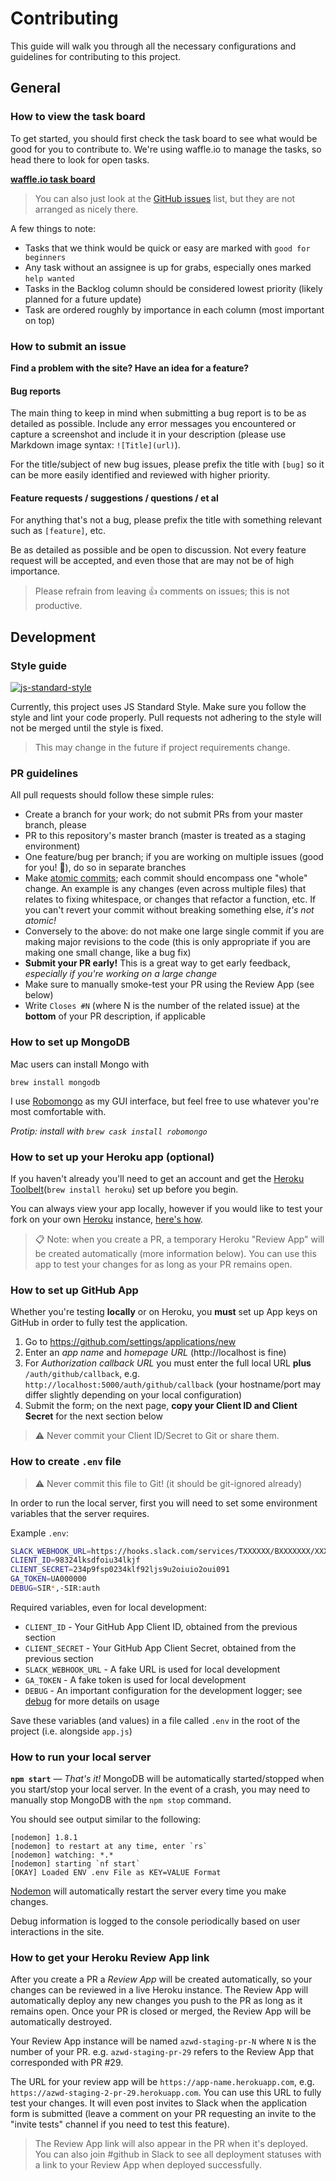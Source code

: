 # Contributing

This guide will walk you through all the necessary configurations and guidelines for contributing to this project.

## General

### How to view the task board

To get started, you should first check the task board to see what would be good for you to contribute to. We're using waffle.io to manage the tasks, so head there to look for open tasks.

[**waffle.io task board**](https://waffle.io/therealklanni/azwebdevs.org)

> You can also just look at the [GitHub issues](https://github.com/therealklanni/azwebdevs.org/issues) list, but they are not arranged as nicely there.

A few things to note:

- Tasks that we think would be quick or easy are marked with `good for beginners`
- Any task without an assignee is up for grabs, especially ones marked `help wanted`
- Tasks in the Backlog column should be considered lowest priority (likely planned for a future update)
- Task are ordered roughly by importance in each column (most important on top)

### How to submit an issue

**Find a problem with the site? Have an idea for a feature?**

#### Bug reports

The main thing to keep in mind when submitting a bug report is to be as detailed as possible. Include any error messages you encountered or capture a screenshot and include it in your description (please use Markdown image syntax: `![Title](url)`).

For the title/subject of new bug issues, please prefix the title with `[bug]` so it can be more easily identified and reviewed with higher priority.

#### Feature requests / suggestions / questions / et al

For anything that's not a bug, please prefix the title with something relevant such as `[feature]`, etc.

Be as detailed as possible and be open to discussion. Not every feature request will be accepted, and even those that are may not be of high importance.

> Please refrain from leaving :+1: comments on issues; this is not productive.

## Development

### Style guide

[![js-standard-style](https://cdn.rawgit.com/feross/standard/master/badge.svg)](https://github.com/feross/standard)

Currently, this project uses JS Standard Style. Make sure you follow the style and lint your code properly. Pull requests not adhering to the style will not be merged until the style is fixed.

> This may change in the future if project requirements change.

### PR guidelines

All pull requests should follow these simple rules:

- Create a branch for your work; do not submit PRs from your master branch, please
- PR to this repository's master branch (master is treated as a staging environment)
- One feature/bug per branch; if you are working on multiple issues (good for you! :beers:), do so in separate branches
- Make [atomic commits](https://en.wikipedia.org/wiki/Atomic_commit#Atomic_commit_convention); each commit should encompass one "whole" change. An example is any changes (even across multiple files) that relates to fixing whitespace, or changes that refactor a function, etc. If you can't revert your commit without breaking something else, *it's not atomic!*
- Conversely to the above: do not make one large single commit if you are making major revisions to the code (this is only appropriate if you are making one small change, like a bug fix)
- **Submit your PR early!** This is a great way to get early feedback, *especially if you're working on a large change*
- Make sure to manually smoke-test your PR using the Review App (see below)
- Write `Closes #N` (where N is the number of the related issue) at the **bottom** of your PR description, if applicable

### How to set up MongoDB

Mac users can install Mongo with

```
brew install mongodb
```

I use [Robomongo](http://robomongo.org) as my GUI interface, but feel free to use whatever you're most comfortable with.

*Protip: install with `brew cask install robomongo`*

### How to set up your Heroku app (optional)

If you haven't already you'll need to get an account and get the [Heroku Toolbelt](https://toolbelt.heroku.com)(`brew install heroku`) set up before you begin.

You can always view your app locally, however if you would like to test your fork on your own [Heroku](https://heroku.com) instance, [here's how](https://devcenter.heroku.com/articles/getting-started-with-nodejs#deploy-the-app).

> :clipboard: Note: when you create a PR, a temporary Heroku "Review App" will be created automatically (more information below). You can use this app to test your changes for as long as your PR remains open.

### How to set up GitHub App

Whether you're testing **locally** or on Heroku, you **must** set up App keys on GitHub in order to fully test the application.

1. Go to https://github.com/settings/applications/new
1. Enter an *app name* and *homepage URL* (http://localhost is fine)
1. For *Authorization callback URL* you must enter the full local URL **plus** `/auth/github/callback`, e.g. `http://localhost:5000/auth/github/callback` (your hostname/port may differ slightly depending on your local configuration)
1. Submit the form; on the next page, **copy your Client ID and Client Secret** for the next section below

> :warning: Never commit your Client ID/Secret to Git or share them.

### How to create `.env` file

> :warning: Never commit this file to Git! (it should be git-ignored already)

In order to run the local server, first you will need to set some environment variables that the server requires.

Example `.env`:

```bash
SLACK_WEBHOOK_URL=https://hooks.slack.com/services/TXXXXXX/BXXXXXXX/XXXXXXXXXXXXXXXXXXXXXXXXX
CLIENT_ID=98324lksdfoiu34lkjf
CLIENT_SECRET=234p9fsp0234klf92ljs9u2oiuio2oui091
GA_TOKEN=UA000000
DEBUG=SIR*,-SIR:auth
```

Required variables, even for local development:

- `CLIENT_ID` - Your GitHub App Client ID, obtained from the previous section
- `CLIENT_SECRET` - Your GitHub App Client Secret, obtained from the previous section
- `SLACK_WEBHOOK_URL` - A fake URL is used for local development
- `GA_TOKEN` - A fake token is used for local development
- `DEBUG` - An important configuration for the development logger; see [debug](https://github.com/visionmedia/debug) for more details on usage

Save these variables (and values) in a file called `.env` in the root of the project (i.e. alongside `app.js`)

### How to run your local server

**`npm start`** — *That's it!* MongoDB will be automatically started/stopped when you start/stop your local server. In the event of a crash, you may need to manually stop MongoDB with the `npm stop` command.

You should see output similar to the following:

```
[nodemon] 1.8.1
[nodemon] to restart at any time, enter `rs`
[nodemon] watching: *.*
[nodemon] starting `nf start`
[OKAY] Loaded ENV .env File as KEY=VALUE Format
```

[Nodemon](https://github.com/nodemon/nodemon) will automatically restart the server every time you make changes.

Debug information is logged to the console periodically based on user interactions in the site.

### How to get your Heroku Review App link

After you create a PR a *Review App* will be created automatically, so your changes can be reviewed in a live Heroku instance. The Review App will automatically deploy any new changes you push to the PR as long as it remains open. Once your PR is closed or merged, the Review App will be automatically destroyed.

Your Review App instance will be named `azwd-staging-pr-N` where `N` is the number of your PR. e.g. `azwd-staging-pr-29` refers to the Review App that corresponded with PR #29.

The URL for your review app will be `https://app-name.herokuapp.com`, e.g. `https://azwd-staging-2-pr-29.herokuapp.com`. You can use this URL to fully test your changes. It will even post invites to Slack when the application form is submitted (leave a comment on your PR requesting an invite to the "invite tests" channel if you need to test this feature).

> The Review App link will also appear in the PR when it's deployed. You can also join #github in Slack to see all deployment statuses with a link to your Review App when deployed successfully.
